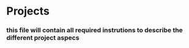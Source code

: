 # Projects
### this file will contain all required instrutions to describe the different project aspecs
